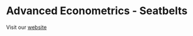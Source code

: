 # Advanced Econometrics - Seatbelts

Visit our [website](https://jdrengifoc.quarto.pub/advanced_econ_seatbelts/)
